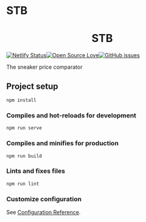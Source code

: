# STB

<div align="center">
  <h1>STB</h1>
</div>

[![Netlify Status](https://api.netlify.com/api/v1/badges/bd1d9d55-5230-4b15-89f5-671646349629/deploy-status)](https://app.netlify.com/sites/thirsty-benz-644286/deploys)[![Open Source Love](https://badges.frapsoft.com/os/v2/open-source.svg?v=103)](https://github.com/ellerbrock/open-source-badges/)[![GitHub issues](https://img.shields.io/github/issues/yohann-kevin/STB?style=plastic)](https://github.com/yohann-kevin/STB/issues)

The sneaker price comparator

## Project setup
```
npm install
```

### Compiles and hot-reloads for development
```
npm run serve
```

### Compiles and minifies for production
```
npm run build
```

### Lints and fixes files
```
npm run lint
```

### Customize configuration
See [Configuration Reference](https://cli.vuejs.org/config/).

